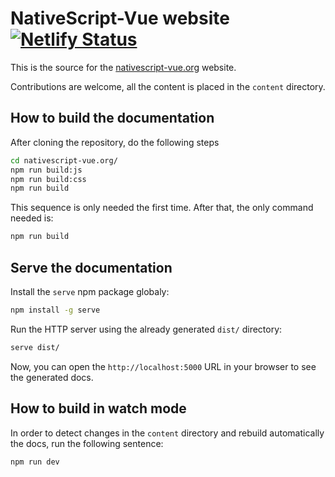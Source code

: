 # NativeScript-Vue website [![Netlify Status](https://api.netlify.com/api/v1/badges/6b14c9ec-0c06-4ede-b8f6-0bdb13de2bfd/deploy-status)](https://app.netlify.com/sites/nativescript-vue/deploys)


This is the source for the [nativescript-vue.org](https://nativescript-vue.org/) website.

Contributions are welcome, all the content is placed in the `content` directory.

## How to build the documentation

After cloning the repository, do the following steps

``` bash
cd nativescript-vue.org/
npm run build:js
npm run build:css
npm run build
```

This sequence is only needed the first time. After that, the only command needed is:

``` bash
npm run build
```

## Serve the documentation

Install the `serve` npm package globaly:

``` bash
npm install -g serve
```

Run the HTTP server using the already generated `dist/` directory:

``` bash
serve dist/
```

Now, you can open the `http://localhost:5000` URL in your browser to see the generated docs.

## How to build in watch mode

In order to detect changes in the `content` directory and rebuild automatically the docs, run the following sentence:

``` bash
npm run dev
```

